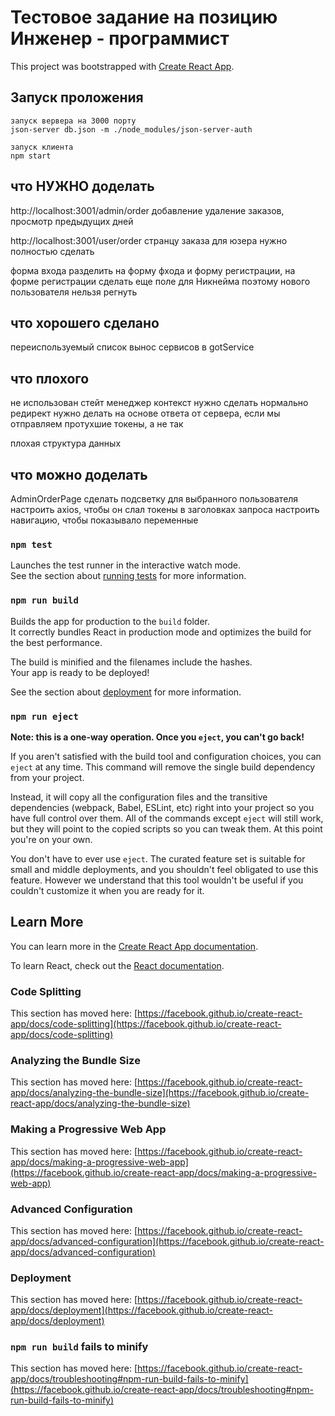# Тестовое задание на позицию Инженер - программист

This project was bootstrapped with [Create React App](https://github.com/facebook/create-react-app).

## Запуск проложения 
    запуск вервера на 3000 порту
    json-server db.json -m ./node_modules/json-server-auth

    запуск клиента
    npm start
## что НУЖНО доделать
http://localhost:3001/admin/order
добавление удаление заказов, 
просмотр предыдущих дней

http://localhost:3001/user/order
странцу заказа для юзера нужно полностью сделать

форма входа
разделить на форму фхода и форму регистрации, 
на форме регистрации сделать еще поле для Никнейма 
поэтому нового пользователя нельзя регнуть
## что хорошего сделано

переиспользуемый список
вынос сервисов в gotService

## что плохого
не использован стейт менеджер
контекст нужно сделать  нормально
редирект нужно делать на основе ответа от сервера, если мы отправляем протухшие токены, а не так

плохая структура данных

## что можно доделать
AdminOrderPage сделать подсветку для выбранного пользователя
настроить axios, чтобы он слал токены в заголовках запроса
настроить навигацию, чтобы показывало переменные

### `npm test`

Launches the test runner in the interactive watch mode.\
See the section about [running tests](https://facebook.github.io/create-react-app/docs/running-tests) for more information.

### `npm run build`

Builds the app for production to the `build` folder.\
It correctly bundles React in production mode and optimizes the build for the best performance.

The build is minified and the filenames include the hashes.\
Your app is ready to be deployed!

See the section about [deployment](https://facebook.github.io/create-react-app/docs/deployment) for more information.

### `npm run eject`

**Note: this is a one-way operation. Once you `eject`, you can't go back!**

If you aren't satisfied with the build tool and configuration choices, you can `eject` at any time. This command will remove the single build dependency from your project.

Instead, it will copy all the configuration files and the transitive dependencies (webpack, Babel, ESLint, etc) right into your project so you have full control over them. All of the commands except `eject` will still work, but they will point to the copied scripts so you can tweak them. At this point you're on your own.

You don't have to ever use `eject`. The curated feature set is suitable for small and middle deployments, and you shouldn't feel obligated to use this feature. However we understand that this tool wouldn't be useful if you couldn't customize it when you are ready for it.

## Learn More

You can learn more in the [Create React App documentation](https://facebook.github.io/create-react-app/docs/getting-started).

To learn React, check out the [React documentation](https://reactjs.org/).

### Code Splitting

This section has moved here: [https://facebook.github.io/create-react-app/docs/code-splitting](https://facebook.github.io/create-react-app/docs/code-splitting)

### Analyzing the Bundle Size

This section has moved here: [https://facebook.github.io/create-react-app/docs/analyzing-the-bundle-size](https://facebook.github.io/create-react-app/docs/analyzing-the-bundle-size)

### Making a Progressive Web App

This section has moved here: [https://facebook.github.io/create-react-app/docs/making-a-progressive-web-app](https://facebook.github.io/create-react-app/docs/making-a-progressive-web-app)

### Advanced Configuration

This section has moved here: [https://facebook.github.io/create-react-app/docs/advanced-configuration](https://facebook.github.io/create-react-app/docs/advanced-configuration)

### Deployment

This section has moved here: [https://facebook.github.io/create-react-app/docs/deployment](https://facebook.github.io/create-react-app/docs/deployment)

### `npm run build` fails to minify

This section has moved here: [https://facebook.github.io/create-react-app/docs/troubleshooting#npm-run-build-fails-to-minify](https://facebook.github.io/create-react-app/docs/troubleshooting#npm-run-build-fails-to-minify)
